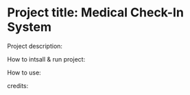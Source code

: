 # Project title: Medical Check-In System 

Project description: 

How to intsall & run project: 

How to use: 

credits: 
